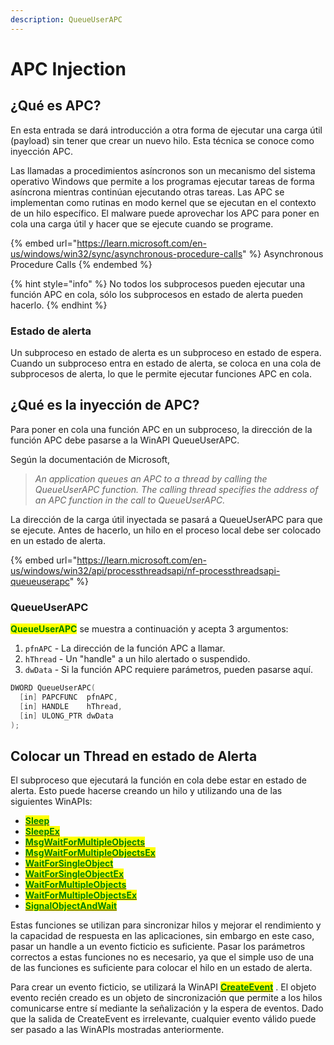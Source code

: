 ```yaml
---
description: QueueUserAPC
---
```


# APC Injection

## ¿Qué es APC?&#x20;

En esta entrada se dará introducción a otra forma de ejecutar una carga útil (payload) sin tener que crear un nuevo hilo. Esta técnica se conoce como inyección APC.

Las llamadas a procedimientos asíncronos son un mecanismo del sistema operativo Windows que permite a los programas ejecutar tareas de forma asíncrona mientras continúan ejecutando otras tareas. Las APC se implementan como rutinas en modo kernel que se ejecutan en el contexto de un hilo específico. El malware puede aprovechar los APC para poner en cola una carga útil y hacer que se ejecute cuando se programe.

{% embed url="https://learn.microsoft.com/en-us/windows/win32/sync/asynchronous-procedure-calls" %}
Asynchronous Procedure Calls
{% endembed %}

{% hint style="info" %}
No todos los subprocesos pueden ejecutar una función APC en cola, sólo los subprocesos en estado de alerta pueden hacerlo.
{% endhint %}

### Estado de alerta&#x20;

Un subproceso en estado de alerta es un subproceso en estado de espera. Cuando un subproceso entra en estado de alerta, se coloca en una cola de subprocesos de alerta, lo que le permite ejecutar funciones APC en cola.

## ¿Qué es la inyección de APC?&#x20;

Para poner en cola una función APC en un subproceso, la dirección de la función APC debe pasarse a la WinAPI QueueUserAPC.&#x20;

Según la documentación de Microsoft,&#x20;

> _An application queues an APC to a thread by calling the QueueUserAPC function. The calling thread specifies the address of an APC function in the call to QueueUserAPC._

La dirección de la carga útil inyectada se pasará a QueueUserAPC para que se ejecute. Antes de hacerlo, un hilo en el proceso local debe ser colocado en un estado de alerta.

{% embed url="https://learn.microsoft.com/en-us/windows/win32/api/processthreadsapi/nf-processthreadsapi-queueuserapc" %}

### **QueueUserAPC** <a href="#f91f14b1-6ee1-4dd8-bede-a545de0f6e99" id="f91f14b1-6ee1-4dd8-bede-a545de0f6e99"></a>

<mark style="color:green;">**QueueUserAPC**</mark> se muestra a continuación y acepta 3 argumentos:

1. `pfnAPC` - La dirección de la función APC a llamar.
2. `hThread` - Un "handle" a un hilo alertado o suspendido.
3. `dwData` - Si la función APC requiere parámetros, pueden pasarse aquí.&#x20;

```c
DWORD QueueUserAPC(
  [in] PAPCFUNC  pfnAPC,
  [in] HANDLE    hThread,
  [in] ULONG_PTR dwData
);
```

## Colocar un Thread en estado de Alerta

El subproceso que ejecutará la función en cola debe estar en estado de alerta. Esto puede hacerse creando un hilo y utilizando una de las siguientes WinAPIs:

* [<mark style="color:green;">**Sleep**</mark>](https://learn.microsoft.com/en-us/windows/win32/api/synchapi/nf-synchapi-sleep)
* [<mark style="color:green;">**SleepEx**</mark>](https://learn.microsoft.com/en-us/windows/win32/api/synchapi/nf-synchapi-sleepex)
* [<mark style="color:green;">**MsgWaitForMultipleObjects**</mark>](https://learn.microsoft.com/en-us/windows/win32/api/winuser/nf-winuser-msgwaitformultipleobjects)
* [<mark style="color:green;">**MsgWaitForMultipleObjectsEx**</mark>](https://learn.microsoft.com/en-us/windows/win32/api/winuser/nf-winuser-msgwaitformultipleobjectsex)
* [<mark style="color:green;">**WaitForSingleObject**</mark>](https://learn.microsoft.com/en-us/windows/win32/api/synchapi/nf-synchapi-waitforsingleobject)
* [<mark style="color:green;">**WaitForSingleObjectEx**</mark>](https://learn.microsoft.com/en-us/windows/win32/api/synchapi/nf-synchapi-waitforsingleobjectex)
* [<mark style="color:green;">**WaitForMultipleObjects**</mark>](https://learn.microsoft.com/en-us/windows/win32/api/synchapi/nf-synchapi-waitformultipleobjects)
* [<mark style="color:green;">**WaitForMultipleObjectsEx**</mark>](https://learn.microsoft.com/en-us/windows/win32/api/synchapi/nf-synchapi-waitformultipleobjectsex)
* [<mark style="color:green;">**SignalObjectAndWait**</mark>](https://learn.microsoft.com/en-us/windows/win32/api/synchapi/nf-synchapi-signalobjectandwait)

Estas funciones se utilizan para sincronizar hilos y mejorar el rendimiento y la capacidad de respuesta en las aplicaciones, sin embargo en este caso, pasar un handle a un evento ficticio es suficiente. Pasar los parámetros correctos a estas funciones no es necesario, ya que el simple uso de una de las funciones es suficiente para colocar el hilo en un estado de alerta.

Para crear un evento ficticio, se utilizará la WinAPI [<mark style="color:green;">**CreateEvent**</mark>](https://learn.microsoft.com/en-us/windows/win32/api/synchapi/nf-synchapi-createeventw) . El objeto evento recién creado es un objeto de sincronización que permite a los hilos comunicarse entre sí mediante la señalización y la espera de eventos. Dado que la salida de CreateEvent es irrelevante, cualquier evento válido puede ser pasado a las WinAPIs mostradas anteriormente.

